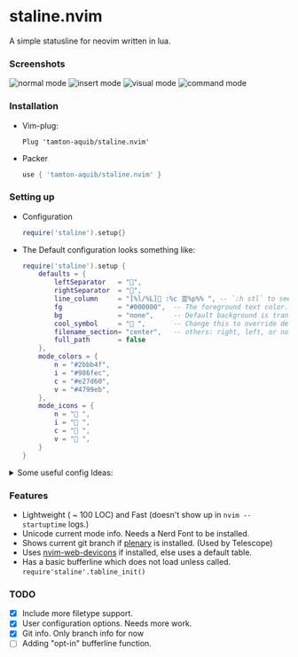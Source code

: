 # staline.nvim
A simple statusline for neovim written in lua.

### Screenshots
![normal mode](https://i.imgur.com/1gXX22o.png)
![insert mode](https://i.imgur.com/0bP6y0S.png)
![visual mode](https://i.imgur.com/v1sejC8.png)
![command mode](https://i.imgur.com/TD9CGJ6.png)

### Installation
* Vim-plug:
    ```vim
    Plug 'tamton-aquib/staline.nvim'
    ```
* Packer
    ```lua
    use { 'tamton-aquib/staline.nvim' }
    ```

### Setting up

* Configuration
	```lua
	require('staline').setup{}
	```
* The Default configuration looks something like:
    ```lua
    require('staline').setup {
		defaults = {
			leftSeparator   = "",
			rightSeparator  = "",
			line_column     = "[%l/%L] :%c 並%p%% ", -- `:h stl` to see all flags.
			fg              = "#000000",  -- The foreground text color.
			bg              = "none",     -- Default background is transparent.
			cool_symbol     = " ",       -- Change this to override defult OS icon.
			filename_section= "center",   -- others: right, left, or none.
			full_path       = false
		},
		mode_colors = {
			n = "#2bbb4f",
			i = "#986fec",
			c = "#e27d60",
			v = "#4799eb",
		},
		mode_icons = {
			n = " ",
			i = " ",
			c = " ",
			v = " ",
		}
    }
    ```
<details>

<summary> Some useful config Ideas: </summary>

> Create color value tables to match your current colorscheme.
```lua
local gruvbox = {
	n = "#a89985",
	i = "#84a598",
	c = "#8fbf7f",
	v = "#fc802d",
}

-- Assign this table as mode_colors
require('staline').setup{
	mode_colors = gruvbox
}
```
> Use non-unicode characters for showing modes.
```lua
local no_unicode_modes = {
	n = "N ",
	i = "I ",
	c = "C ",
	v = "V ",
}

-- Assign this table as mode_icons.
require('staline').setup{
	mode_icons = no_unicode_modes
}

-- You could change the seperators too if you want.
```

</details>

### Features
* Lightweight ( ~ 100 LOC) and Fast (doesn't show up in `nvim --startuptime` logs.)
* Unicode current mode info. Needs a Nerd Font to be installed.
* Shows current git branch if [plenary](https://github.com/nvim-lua/plenary.nvim) is installed. (Used by Telescope)
* Uses [nvim-web-devicons](https://github.com/kyazdani42/nvim-web-devicons) if installed, else uses a default table.
* Has a basic bufferline which does not load unless called. `require'staline'.tabline_init()`

### TODO

- [x] Include more filetype support.
- [x] User configuration options. Needs more work.
- [x] Git info. Only branch info for now
- [ ] Adding "opt-in" bufferline function.
